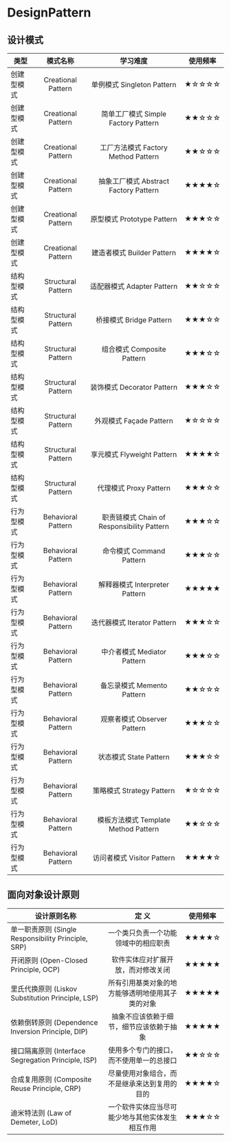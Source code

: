 # DesignPattern

## 设计模式

|类型|模式名称|学习难度|使用频率|
|---|:---:|:---:|:---:|
|创建型模式| Creational Pattern	|单例模式 Singleton Pattern	|★☆☆☆☆	|★★★★☆|
|创建型模式| Creational Pattern	|简单工厂模式 Simple Factory Pattern	|★★☆☆☆	|★★★☆☆|
|创建型模式| Creational Pattern	|工厂方法模式 Factory Method Pattern	|★★☆☆☆|	★★★★★|
|创建型模式| Creational Pattern	|抽象工厂模式 Abstract Factory Pattern|	★★★★☆	|★★★★★|
|创建型模式| Creational Pattern	|原型模式 Prototype Pattern	|★★★☆☆|	★★★☆☆|
|创建型模式| Creational Pattern	|建造者模式 Builder Pattern	|★★★★☆|	★★☆☆☆|
|结构型模式| Structural Pattern	|适配器模式 Adapter Pattern	|★★☆☆☆|	★★★★☆|
|结构型模式| Structural Pattern	|桥接模式 Bridge Pattern	|★★★☆☆|	★★★☆☆|
|结构型模式| Structural Pattern	|组合模式 Composite Pattern	|★★★☆☆|	★★★★☆|
|结构型模式| Structural Pattern	|装饰模式 Decorator Pattern	|★★★☆☆|	★★★☆☆|
|结构型模式| Structural Pattern	|外观模式 Façade Pattern	|★☆☆☆☆|	★★★★★|
|结构型模式| Structural Pattern	|享元模式 Flyweight Pattern	|★★★★☆	|★☆☆☆☆|
|结构型模式| Structural Pattern	|代理模式 Proxy Pattern	|★★★☆☆	|★★★★☆|
|行为型模式| Behavioral Pattern	|职责链模式 Chain of Responsibility Pattern	|★★★☆☆|	★★☆☆☆|
|行为型模式| Behavioral Pattern	|命令模式 Command Pattern	|★★★☆☆	|★★★★☆|
|行为型模式| Behavioral Pattern	|解释器模式 Interpreter Pattern	|★★★★★	|★☆☆☆☆|
|行为型模式| Behavioral Pattern	|迭代器模式 Iterator Pattern	|★★★☆☆	|★★★★★|
|行为型模式| Behavioral Pattern	|中介者模式 Mediator Pattern	|★★★☆☆	|★★☆☆☆|
|行为型模式| Behavioral Pattern	|备忘录模式 Memento Pattern	|★★☆☆☆	|★★☆☆☆|
|行为型模式| Behavioral Pattern	|观察者模式 Observer Pattern	|★★★☆☆	|★★★★★|
|行为型模式| Behavioral Pattern	|状态模式 State Pattern	|★★★☆☆|	★★★☆☆|
|行为型模式| Behavioral Pattern	|策略模式 Strategy Pattern	|★☆☆☆☆|	★★★★☆|
|行为型模式| Behavioral Pattern	|模板方法模式 Template Method Pattern	|★★☆☆☆|	★★★☆☆|
|行为型模式| Behavioral Pattern	|访问者模式 Visitor Pattern	|★★★★☆|	★☆☆☆☆|

## 面向对象设计原则


|设计原则名称	|定 义|	使用频率|
|---|:---:|:---:|
|单一职责原则 (Single Responsibility Principle, SRP)|	一个类只负责一个功能领域中的相应职责|	★★★★☆|
|开闭原则 (Open-Closed Principle, OCP)	|软件实体应对扩展开放，而对修改关闭	|★★★★★|
|里氏代换原则 (Liskov Substitution Principle, LSP)	|所有引用基类对象的地方能够透明地使用其子类的对象	|★★★★★|
|依赖倒转原则 (Dependence Inversion Principle, DIP)	|抽象不应该依赖于细节，细节应该依赖于抽象	|★★★★★|
|接口隔离原则 (Interface Segregation Principle, ISP)	|使用多个专门的接口，而不使用单一的总接口	|★★☆☆☆|
|合成复用原则 (Composite Reuse Principle, CRP)	|尽量使用对象组合，而不是继承来达到复用的目的	|★★★★☆|
|迪米特法则 (Law of Demeter, LoD)	|一个软件实体应当尽可能少地与其他实体发生相互作用	|★★★☆☆|